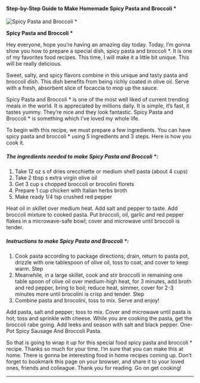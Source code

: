             

#### Step-by-Step Guide to Make Homemade Spicy Pasta and Broccoli \*

![Spicy Pasta and Broccoli *](https://img-global.cpcdn.com/recipes/4812522/751x532cq70/spicy-pasta-and-broccoli-recipe-main-photo.jpg)

**Spicy Pasta and Broccoli \***

Hey everyone, hope you’re having an amazing day today. Today, I’m gonna show you how to prepare a special dish, spicy pasta and broccoli \*. It is one of my favorites food recipes. This time, I will make it a little bit unique. This will be really delicious.

Sweet, salty, and spicy flavors combine in this unique and tasty pasta and broccoli dish. This dish benefits from being richly coated in olive oil. Serve with a fresh, absorbent slice of focaccia to mop up the sauce.

Spicy Pasta and Broccoli \* is one of the most well liked of current trending meals in the world. It is appreciated by millions daily. It is simple, it’s fast, it tastes yummy. They’re nice and they look fantastic. Spicy Pasta and Broccoli \* is something which I’ve loved my whole life.

To begin with this recipe, we must prepare a few ingredients. You can have spicy pasta and broccoli \* using 5 ingredients and 3 steps. Here is how you cook it.

##### The ingredients needed to make Spicy Pasta and Broccoli \*:

1.  Take 12 oz s of dries orecchiette or medium shell pasta (about 4 cups)
2.  Take 2 tbsp s extra virgin olive oil
3.  Get 3 cup s chopped broccoli or brocolini florets
4.  Prepare 1 cup chicken with Italian herbs broth
5.  Make ready 1/4 tsp crushed red pepper

Heat oil in skillet over medium heat. Add salt and pepper to taste. Add broccoli mixture to cooked pasta. Put broccoli, oil, garlic and red pepper flakes in a microwave-safe bowl; cover and microwave until broccoli is tender.

##### Instructions to make Spicy Pasta and Broccoli \*:

1.  Cook pasta according to package directions; drain, return to pasta pot, drizzle with one tablespoon of olive oil, toss to coat, and cover to keep warm. Step
2.  Meanwhile, in a large skillet, cook and stir broccolli in remaining one table spoon of olive oil over medium-high heat, for 3 minutes, add broth and red pepper, bring to boil; reduce heat, simmer, cover for 2-3 minutes more until brocolini is crisp and tender. Step
3.  Combine pasta and brocolini, toss to mix. Serve and enjoy!

Add pasta, salt and pepper; toss to mix. Cover and microwave until pasta is hot; toss and sprinkle with cheese. While you are cooking the pasta, get the broccoli rabe going. Add leeks and season with salt and black pepper. One-Pot Spicy Sausage And Broccoli Pasta.

So that is going to wrap it up for this special food spicy pasta and broccoli \* recipe. Thanks so much for your time. I’m sure that you can make this at home. There is gonna be interesting food in home recipes coming up. Don’t forget to bookmark this page on your browser, and share it to your loved ones, friends and colleague. Thank you for reading. Go on get cooking!

* * *